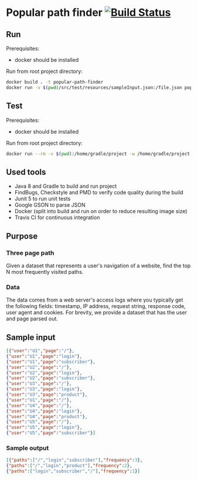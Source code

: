 # Popular path finder [![Build Status](https://travis-ci.org/slamdev/popular-path-finder.svg?branch=master)](https://travis-ci.org/slamdev/popular-path-finder)

## Run

Prerequisites:
* docker should be installed

Run from root project directory:

```sh
docker build . -t popular-path-finder
docker run -v $(pwd)/src/test/resources/sampleInput.json:/file.json popular-path-finder 2 /file.json
```

## Test

Prerequisites:
* docker should be installed

Run from root project directory:

```sh
docker run --rm -v $(pwd):/home/gradle/project -w /home/gradle/project gradle:jdk8-alpine gradle test
```

## Used tools

* Java 8 and Gradle to build and run project
* FindBugs, Checkstyle and PMD to verify code quality during the build
* Junit 5 to run unit tests
* Google GSON to parse JSON
* Docker (split into build and run on order to reduce resulting image size)
* Travis CI for continuous integration

## Purpose

### Three page path

Given a dataset that represents a user's navigation of a website, find the top N most frequently visited paths.

### Data

The data comes from a web server's access logs where you typically get the following fields: timestamp, IP address, 
request string, response code, user agent and cookies. For brevity, we provide a dataset that has the user and page 
parsed out.

## Sample input

```json
[{"user":"U1","page":"/"},
{"user":"U1","page":"login"},
{"user":"U1","page":"subscriber"},
{"user":"U2","page":"/"},
{"user":"U2","page":"login"},
{"user":"U2","page":"subscriber"},
{"user":"U3","page":"/"},
{"user":"U3","page":"login"},
{"user":"U3","page":"product"},
{"user":"U1","page":"/"},
{"user":"U4","page":"/"},
{"user":"U4","page":"login"},
{"user":"U4","page":"product"},
{"user":"U5","page":"/"},
{"user":"U5","page":"login"},
{"user":"U5","page":"subscriber"}]
```

### Sample output

```json
[{"paths":["/","login","subscriber"],"frequency":3},
{"paths":["/","login","product"],"frequency":2},
{"paths":["login","subscriber","/"],"frequency":1}]
```
